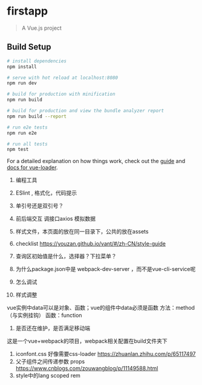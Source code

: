 # firstapp

> A Vue.js project

## Build Setup

``` bash
# install dependencies
npm install

# serve with hot reload at localhost:8080
npm run dev

# build for production with minification
npm run build

# build for production and view the bundle analyzer report
npm run build --report

# run e2e tests
npm run e2e

# run all tests
npm test
```

For a detailed explanation on how things work, check out the [guide](http://vuejs-templates.github.io/webpack/) and [docs for vue-loader](http://vuejs.github.io/vue-loader).


1. 编程工具
2. ESlint , 格式化，代码提示
3. 单引号还是双引号？
4. 前后端交互 调接口axios    模拟数据
5. 样式文件，本页面的放在同一目录下，公共的放在assets
6. checklist https://youzan.github.io/vant/#/zh-CN/style-guide




2. 查询区初始值是什么，选择器？下拉菜单？
3. 为什么package.json中是 webpack-dev-server ，而不是vue-cli-service呢
4. 怎么调试
5. 样式调整

vue实例中data可以是对象、函数；vue的组件中data必须是函数
方法：method（与实例挂钩）  函数：function
1. 是否还在维护，是否满足移动端


这是一个vue+webpack的项目，webpack相关配置在build文件夹下


1. iconfont.css 好像需要css-loader   https://zhuanlan.zhihu.com/p/65117497
2. 父子组件之间传递参数 props  https://www.cnblogs.com/zouwangblog/p/11149588.html
3. style中的lang scoped  rem
    <style lang="scss"> <style lang="lcss"> 等应该是先需要安装对应的预处理器
    npm install -D sass-loader sass  npm install -D less-loader less


问题：
1. 点击 返回 ，回到之前的页面时，好像这个页面会初始化，而不是我点击之前的状态


axios:
1. 封装的目的是：1）对于不同的环境，设置不同的请求url  2)对于头部设置  3）对于请求、相应拦截


是否分页呢，对于排序   entity、orderby、pager
header-tab固定
为什么需要用箭头函数呢

中英文转化
ES6通过插件转变为浏览器识别的语言   Babel
ES6与ES5的区别：理解为var /  let 、const？
this当前对象

cli脚手架：https://cli.vuejs.org/zh/guide/cli-service.html#使用命令
1. 涉及到cve-cli-service [options]   cve-cli-build [options]
2. 环境变更相关配置
3. 构建、部署

命令式编程范式 / 声明式编程范式{{}}，这样 数据与界面显示分离，显示在{{}},数据在data:[],只修改data不需要改view，则view会自动修改，（验证：在浏览器的console中修改data，页面会看到修改内容）



快捷键  div#app会创建一个id为app的div标签

语法糖：即别名  v-on:click @click

过滤器

生命周期
1. vue的不同阶段，回调钩子函数，执行操作
2. 组件的生命周期——created 常用来执行网络请求，将请求内容赋值到data中

模板设置vscode：文件-首选项-用户片段
各种语法  （标签可以使用、template也可以使用）
Moustache语法
{{firstname + ' ' + lastname}}可以是变量、也可以是表达式

v-cloak指令：斗篷，解决页面卡顿问题——有这个指令属性时，将样式改为隐藏，执行后移除执行，样式改为显示
v-bind 绑定属性
{{}}是在标签的content的值，而不能作为标签的属性值展示

属性类的  v-on:click   v-bind:src
内容类的 v-text='<a/>'



1. 打包
https://blog.csdn.net/Oopspw/article/details/101492023?utm_medium=distribute.pc_aggpage_search_result.none-task-blog-2~all~first_rank_v2~rank_v25-1-101492023.nonecase


